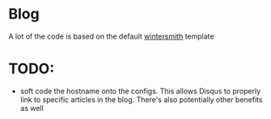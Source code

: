 # Blog

A lot of the code is based on the default [wintersmith](https://github.com/jnordberg/wintersmith) template

# TODO:

- soft code the hostname onto the configs. This allows Disqus to properly link to specific articles in the blog. There's also potentially other benefits as well